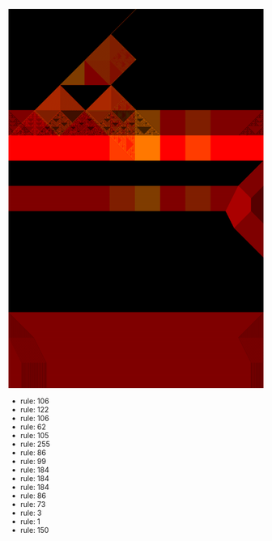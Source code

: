 ![photo](./output.png) 
 * rule: 106
* rule: 122
* rule: 106
* rule: 62
* rule: 105
* rule: 255
* rule: 86
* rule: 99
* rule: 184
* rule: 184
* rule: 184
* rule: 86
* rule: 73
* rule: 3
* rule: 1
* rule: 150
